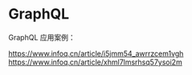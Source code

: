 # GraphQL

GraphQL 应用案例：

https://www.infoq.cn/article/i5jmm54_awrrzcem1vgh
https://www.infoq.cn/article/xhml7lmsrhsq57ysoi2m